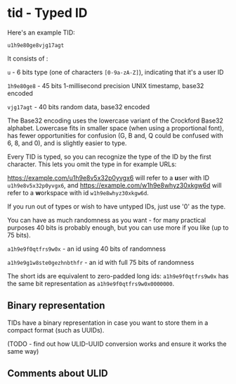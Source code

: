# tid - Typed ID

Here's an example TID:

`u1h9e80ge8vjg17agt`

It consists of :

`u` - 6 bits type (one of characters `[0-9a-zA-Z]`), indicating that it's a user ID

`1h9e80ge8` - 45 bits 1-millisecond precision UNIX timestamp, base32 encoded

`vjg17agt` - 40 bits random data, base32 encoded

The Base32 encoding uses the lowercase variant of the Crockford Base32 alphabet. Lowercase fits in smaller space (when using a proportional font), has
fewer opportunities for confusion (G, B and, Q could be confused with 6, 8, and 0),
and is slightly easier to type.

Every TID is typed, so you can recognize the type of the ID by the first character. This lets you omit
the type in for example URLs:

https://example.com/u1h9e8v5x32p0yvgx6 will refer to a **u**ser with ID `u1h9e8v5x32p0yvgx6`, and
https://example.com/w1h9e8whyz30xkgw6d will refer to a **w**orkspace with id `w1h9e8whyz30xkgw6d`.

If you run out of types or wish to have untyped IDs, just use '0' as the type.

You can have as much randomness as you want - for many practical purposes 40 bits is probably enough, but you can use
more if you like (up to 75 bits).

`a1h9e9f0qtfrs9w0x` - an id using 40 bits of randomness

`a1h9e9g1w8ste0gezhnbthfr` - an id with full 75 bits of randomness

The short ids are equivalent to zero-padded long ids: `a1h9e9f0qtfrs9w0x` has the same bit representation as
`a1h9e9f0qtfrs9w0x0000000`.

## Binary representation

TIDs have a binary representation in case you want to store them in a compact format (such as UUIDs).

(TODO - find out how ULID-UUID conversion works and ensure it works the same way)

## Comments about ULID


